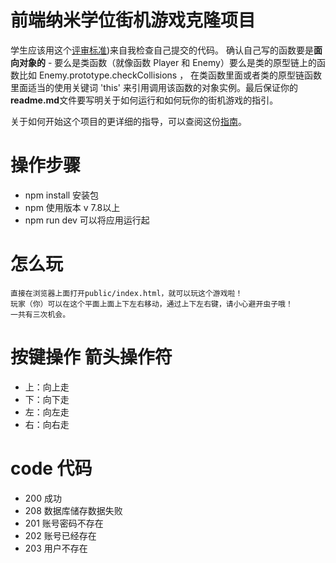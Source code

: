 
前端纳米学位街机游戏克隆项目
===============================

学生应该用这个[评审标准](https://review.udacity.com/#!/rubrics/499/view))来自我检查自己提交的代码。 确认自己写的函数要是**面向对象的** -  要么是类函数（就像函数 Player 和 Enemy）要么是类的原型链上的函数比如 Enemy.prototype.checkCollisions ， 在类函数里面或者类的原型链函数里面适当的使用关键词 'this' 来引用调用该函数的对象实例。最后保证你的**readme.md**文件要写明关于如何运行和如何玩你的街机游戏的指引。

关于如何开始这个项目的更详细的指导，可以查阅这份[指南](https://gdgdocs.org/document/d/1v01aScPjSWCCWQLIpFqvg3-vXLH2e8_SZQKC8jNO0Dc/pub?embedded=true)。

# 操作步骤

* npm install 安装包
* npm 使用版本 v 7.8以上
* npm run dev 可以将应用运行起

# 怎么玩

    直接在浏览器上面打开public/index.html，就可以玩这个游戏啦！
    玩家（你）可以在这个平面上面上下左右移动，通过上下左右键，请小心避开虫子哦！
    一共有三次机会。
    
# 按键操作 箭头操作符

* 上：向上走
* 下：向下走
* 左：向左走
* 右：向右走

# code 代码

* 200 成功
* 208 数据库储存数据失败
* 201 账号密码不存在
* 202 账号已经存在
* 203 用户不存在
